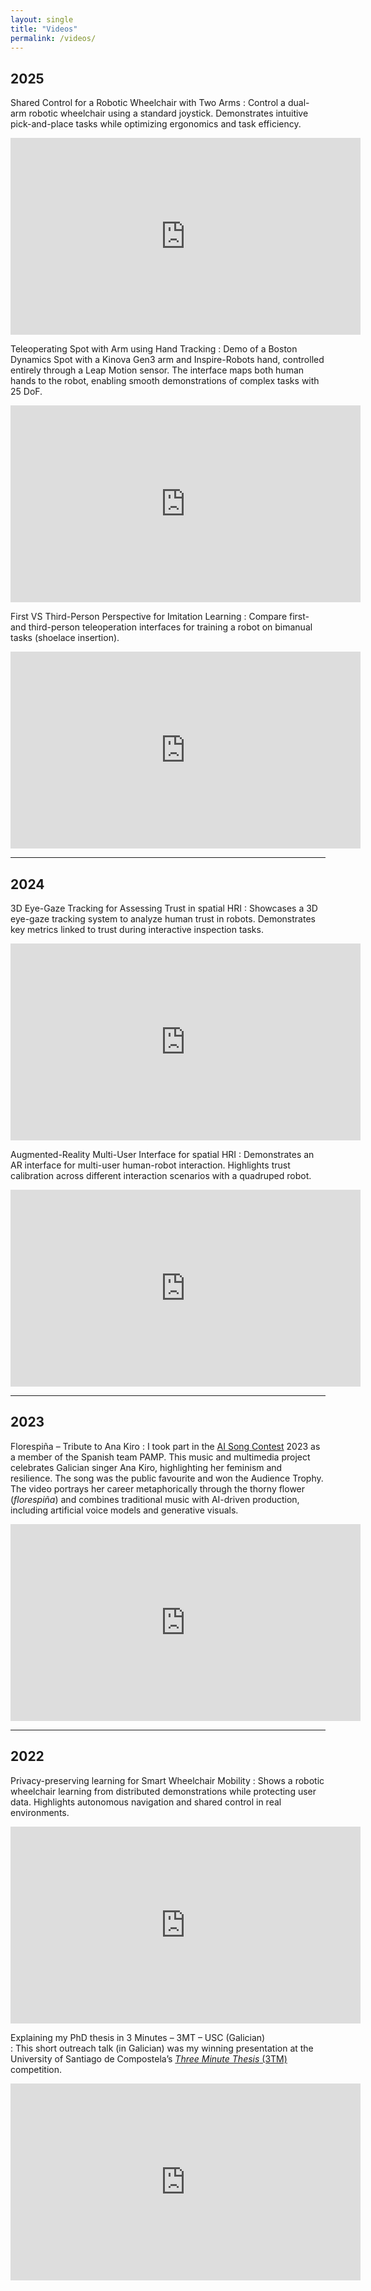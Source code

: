 ```yaml
---
layout: single
title: "Videos"
permalink: /videos/
---
```


## 2025

Shared Control for a Robotic Wheelchair with Two Arms 
: Control a dual-arm robotic wheelchair using a standard joystick. Demonstrates intuitive pick-and-place tasks while optimizing ergonomics and task efficiency.
<iframe width="560" height="315" src="https://youtube.com/embed/hHG_B-hOa8A" title="YouTube video player" frameborder="0" allowfullscreen></iframe><br>

Teleoperating Spot with Arm using Hand Tracking 
: Demo of a Boston Dynamics Spot with a Kinova Gen3 arm and Inspire-Robots hand, controlled entirely through a Leap Motion sensor. The interface maps both human hands to the robot, enabling smooth demonstrations of complex tasks with 25 DoF.  
<iframe width="560" height="315" src="https://www.youtube.com/embed/kcRkVjVtgfw" title="YouTube video player" frameborder="0" allowfullscreen></iframe><br>

First VS Third-Person Perspective for Imitation Learning 
: Compare first- and third-person teleoperation interfaces for training a robot on bimanual tasks (shoelace insertion).  
<iframe width="560" height="315" src="https://www.youtube.com/embed/jSUYrmUMLFE" title="YouTube video player" frameborder="0" allowfullscreen></iframe>

---

## 2024

3D Eye-Gaze Tracking for Assessing Trust in spatial HRI 
: Showcases a 3D eye-gaze tracking system to analyze human trust in robots. Demonstrates key metrics linked to trust during interactive inspection tasks.  
<iframe width="560" height="315" src="https://www.youtube.com/embed/q9QFEv_OWB0" title="YouTube video player" frameborder="0" allowfullscreen></iframe><br>  

Augmented-Reality Multi-User Interface for spatial HRI
: Demonstrates an AR interface for multi-user human-robot interaction. Highlights trust calibration across different interaction scenarios with a quadruped robot.  
<iframe width="560" height="315" src="https://www.youtube.com/embed/mK19JpjVCs0" title="YouTube video player" frameborder="0" allowfullscreen></iframe>  

---

## 2023

Florespiña – Tribute to Ana Kiro 
: I took part in the [AI Song Contest](https://www.aisongcontest.com/) 2023 as a member of the Spanish team PAMP. This music and multimedia project celebrates Galician singer Ana Kiro, highlighting her feminism and resilience. The song was the public favourite and won the Audience Trophy. The video portrays her career metaphorically through the thorny flower (*florespiña*) and combines traditional music with AI-driven production, including artificial voice models and generative visuals.
<iframe width="560" height="315" src="https://www.youtube.com/embed/LW7T45VSciU" title="YouTube video player" frameborder="0" allowfullscreen></iframe>


---

## 2022

Privacy-preserving learning for Smart Wheelchair Mobility 
: Shows a robotic wheelchair learning from distributed demonstrations while protecting user data. Highlights autonomous navigation and shared control in real environments.  
<iframe width="560" height="315" src="https://www.youtube.com/embed/YHaprlaDk6Q" title="YouTube video player" frameborder="0" allowfullscreen></iframe><br>

Explaining my PhD thesis in 3 Minutes – 3MT – USC (Galician)  
: This short outreach talk (in Galician) was my winning presentation at the University of Santiago de Compostela’s [*Three Minute Thesis* (3TM)](https://www.usc.gal/gl/centro/escola-doutoramento-internacional-usc/4a-edicion-three-minute-thesis-3mtr) competition.
<iframe width="560" height="315" src="https://www.youtube.com/embed/1KNdQynNCK0" title="YouTube video player" frameborder="0" allowfullscreen></iframe>  

